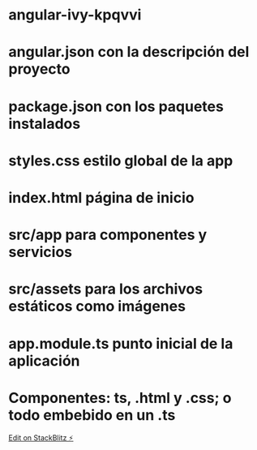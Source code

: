 # angular-ivy-kpqvvi

# angular.json con la descripción del proyecto

# package.json con los paquetes instalados

# styles.css estilo global de la app

# index.html página de inicio

# src/app para componentes y servicios

# src/assets para los archivos estáticos como imágenes

# app.module.ts punto inicial de la aplicación

# Componentes: ts, .html y .css; o todo embebido en un .ts

[Edit on StackBlitz ⚡️](https://stackblitz.com/edit/angular-ivy-kpqvvi)
